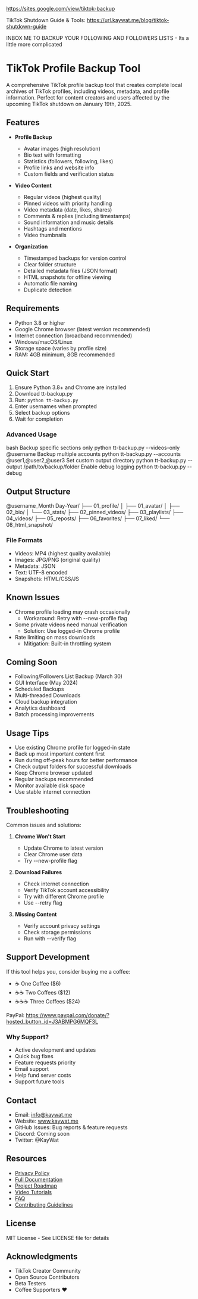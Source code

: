 https://sites.google.com/view/tiktok-backup

TikTok Shutdown Guide & Tools: 
https://url.kaywat.me/blog/tiktok-shutdown-guide

INBOX ME TO BACKUP YOUR FOLLOWING AND FOLLOWERS LISTS - Its a little more complicated

# TikTok Profile Backup Tool

A comprehensive TikTok profile backup tool that creates complete local archives of TikTok profiles, including videos, metadata, and profile information. Perfect for content creators and users affected by the upcoming TikTok shutdown on January 19th, 2025.

## Features

- **Profile Backup**
  - Avatar images (high resolution)
  - Bio text with formatting
  - Statistics (followers, following, likes)
  - Profile links and website info
  - Custom fields and verification status

- **Video Content**
  - Regular videos (highest quality)
  - Pinned videos with priority handling
  - Video metadata (date, likes, shares)
  - Comments & replies (including timestamps)
  - Sound information and music details
  - Hashtags and mentions
  - Video thumbnails

- **Organization**
  - Timestamped backups for version control
  - Clear folder structure
  - Detailed metadata files (JSON format)
  - HTML snapshots for offline viewing
  - Automatic file naming
  - Duplicate detection

## Requirements

- Python 3.8 or higher
- Google Chrome browser (latest version recommended)
- Internet connection (broadband recommended)
- Windows/macOS/Linux
- Storage space (varies by profile size)
- RAM: 4GB minimum, 8GB recommended

## Quick Start

1. Ensure Python 3.8+ and Chrome are installed
2. Download tt-backup.py
3. Run: `python tt-backup.py`
4. Enter usernames when prompted
5. Select backup options
6. Wait for completion

### Advanced Usage
bash
Backup specific sections only
python tt-backup.py --videos-only @username
Backup multiple accounts
python tt-backup.py --accounts @user1,@user2,@user3
Set custom output directory
python tt-backup.py --output /path/to/backup/folder
Enable debug logging
python tt-backup.py --debug

## Output Structure

@username_Month Day-Year/
├── 01_profile/
│ ├── 01_avatar/
│ ├── 02_bio/
│ └── 03_stats/
├── 02_pinned_videos/
├── 03_playlists/
├── 04_videos/
├── 05_reposts/
├── 06_favorites/
├── 07_liked/
└── 08_html_snapshot/

### File Formats

- Videos: MP4 (highest quality available)
- Images: JPG/PNG (original quality)
- Metadata: JSON
- Text: UTF-8 encoded
- Snapshots: HTML/CSS/JS

## Known Issues

- Chrome profile loading may crash occasionally
  - Workaround: Retry with --new-profile flag
- Some private videos need manual verification
  - Solution: Use logged-in Chrome profile
- Rate limiting on mass downloads
  - Mitigation: Built-in throttling system

## Coming Soon

- Following/Followers List Backup (March 30)
- GUI Interface (May 2024)
- Scheduled Backups
- Multi-threaded Downloads
- Cloud backup integration
- Analytics dashboard
- Batch processing improvements

## Usage Tips

- Use existing Chrome profile for logged-in state
- Back up most important content first
- Run during off-peak hours for better performance
- Check output folders for successful downloads
- Keep Chrome browser updated
- Regular backups recommended
- Monitor available disk space
- Use stable internet connection

## Troubleshooting

Common issues and solutions:

1. **Chrome Won't Start**
   - Update Chrome to latest version
   - Clear Chrome user data
   - Try --new-profile flag

2. **Download Failures**
   - Check internet connection
   - Verify TikTok account accessibility
   - Try with different Chrome profile
   - Use --retry flag

3. **Missing Content**
   - Verify account privacy settings
   - Check storage permissions
   - Run with --verify flag

## Support Development

If this tool helps you, consider buying me a coffee:

- ☕️ One Coffee ($6)
- ☕️☕️ Two Coffees ($12)
- ☕️☕️☕️ Three Coffees ($24)

PayPal: https://www.paypal.com/donate/?hosted_button_id=J3ABMPG6MQF3L

### Why Support?

- Active development and updates
- Quick bug fixes
- Feature requests priority
- Email support
- Help fund server costs
- Support future tools

## Contact

- Email: info@kaywat.me
- Website: www.kaywat.me
- GitHub Issues: Bug reports & feature requests
- Discord: Coming soon
- Twitter: @KayWat

## Resources

- [Privacy Policy](privacy.html)
- [Full Documentation](readme.html)
- [Project Roadmap](roadmap.map)
- [Video Tutorials](https://youtube.com/@KayWat)
- [FAQ](docs/faq.md)
- [Contributing Guidelines](CONTRIBUTING.md)

## License

MIT License - See LICENSE file for details

## Acknowledgments

- TikTok Creator Community
- Open Source Contributors
- Beta Testers
- Coffee Supporters ❤️